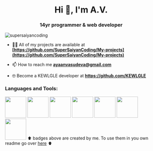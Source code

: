 <h1 align="center">Hi 👋, I'm A.V.</h1>
<h3 align="center">14yr programmer & web developer</h3>

<p align="left"> <img src="https://github-profile-trophy.vercel.app/?username=supersaiyancoding&theme=gruvbox" alt="supersaiyancoding" /> </p>



- 👨‍💻 All of my projects are available at **[https://github.com/SuperSaiyanCoding/My-projects](https://github.com/SuperSaiyanCoding/My-projects)**

- 📫 How to reach me **ayaanvasudeva@gmail.com**
- 🤓 Become a KEWLGLE developer at **https://github.com/KEWLGLE**



<h3 align="left">Languages and Tools:</h3>
<img width = "70" height = "70" src = "https://github.com/SuperSaiyanCoding/Profile-readme-badges/assets/112682624/271d9505-a7e3-44a4-a4bb-8e3114c1d4f9">
<img width = "70" height = "70"  src = "https://github.com/SuperSaiyanCoding/Profile-readme-badges/assets/112682624/7afef4f8-9af3-4487-bb46-ec0f57f8fdd9">
<!-- Html5 -->
<img width = "70" height = "70"  src = "https://github.com/SuperSaiyanCoding/Profile-readme-badges/assets/112682624/bceb699f-e861-4119-9748-8f4c80991bfd">
<!-- Css3 -->
<img width = "70" height = "70"  src = "https://github.com/SuperSaiyanCoding/Profile-readme-badges/assets/112682624/3aa3d7c8-02b3-4805-962f-f82669add59d">
<!-- EJS -->
<img width = "70" height = "70"  src = "https://github.com/SuperSaiyanCoding/Profile-readme-badges/assets/112682624/695cfc93-dde2-4a59-83aa-319796a5bcbb">
<!-- Node.js -->
<img width = "70" height = "70"  src = "https://github.com/SuperSaiyanCoding/Profile-readme-badges/assets/112682624/560d9504-d477-4f27-9467-c157c83629cf">
<!-- Express.js -->
<img width = "70" height = "70"  src = "https://github.com/SuperSaiyanCoding/Profile-readme-badges/assets/112682624/ac124a75-707b-4fd2-b05a-24600fd19663">
⬆️ badges above are created by me. To use them in you own readme go over <a href = "https://github.com/SuperSaiyanCoding/Profile-readme-badges">here</a> ⬆️


<!--
<dl>
  <dt><h3>Javascript</h3></dt>
  <dd><strong>Node.js</strong>     |     <strong>Express.js</strong>     |     <strong>Phaser.js</strong>     |     <strong>Three.js</strong>     |     <strong>Kaboom.js</strong>     |     <strong>p5.js</strong></dd>
  <dt><h3>Python</h3></dt>
  <dd><strong>Pygame</strong>     |     <strong>Tkinter</strong></dd>
  <dt><h3>Css</h3></dt>
  <dd><strong>BootStrap</strong>     |     <strong>Flexbox</strong>     |     <strong>Grid</strong></dd>
  <dt><h3>EJS</h3></dt>
  <dt><h3>html</h3></dt>
</dl>
-->






